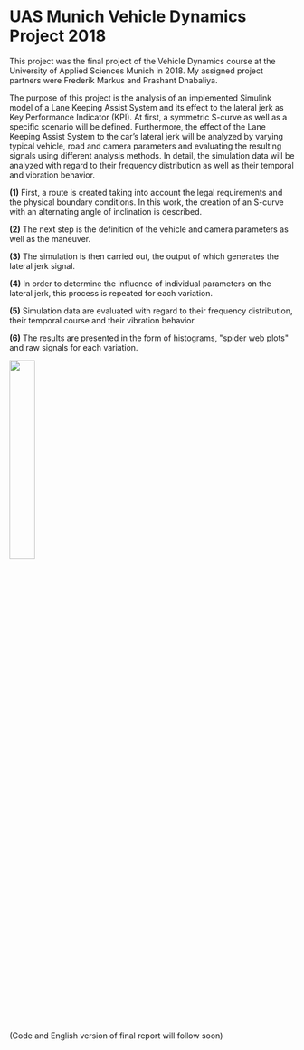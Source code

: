 # UAS Munich Vehicle Dynamics Project 2018

This project was the final project of the Vehicle Dynamics course at the University of Applied Sciences Munich in 2018. My assigned project partners were Frederik Markus and Prashant Dhabaliya.

The purpose of this project is the analysis of an implemented Simulink model of a Lane Keeping Assist System and its effect to the lateral jerk as Key Performance Indicator (KPI). At first, a symmetric S-curve as well as a specific scenario will be defined. Furthermore, the effect of the Lane Keeping Assist System to the car’s lateral jerk will be analyzed by varying typical vehicle, road and camera parameters and evaluating the resulting signals using different analysis methods. In detail, the simulation data will be analyzed with regard to their frequency distribution as well as their temporal and vibration behavior.

**(1)** First, a route is created taking into account the legal requirements and the physical boundary conditions. In this work, the creation of an S-curve with an alternating angle of inclination is described. 

**(2)** The next step is the definition of the vehicle and camera parameters as well as the maneuver. 

**(3)** The simulation is then carried out, the output of which generates the lateral jerk signal. 

**(4)** In order to determine the influence of individual parameters on the lateral jerk, this process is repeated for each variation. 

**(5)** Simulation data are evaluated with regard to their frequency distribution, their temporal course and their vibration behavior.

**(6)** The results are presented in the form of histograms, "spider web plots" and raw signals for each variation.

<img src="/.png" width="30%" height="30%"/> 

(Code and English version of final report will follow soon)
